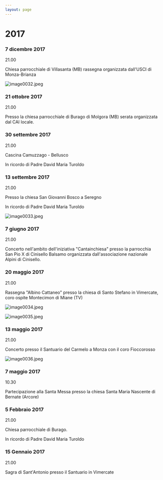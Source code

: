 ```yaml
---
layout: page
---
```


# 2017

### 7 dicembre 2017

21.00

Chiesa parrocchiale di Villasanta (MB) rassegna organizzata dall'USCI di Monza-Brianza

![image0032.jpeg](2017/image0032.jpeg)

### 21 ottobre 2017

21.00

Presso la chiesa parrocchiale di Burago di Molgora (MB) serata organizzata dal CAI locale.

### 30 settembre 2017

21.00

Cascina Camuzzago - Bellusco

In ricordo di Padre David Maria Turoldo

### 13 settembre 2017

21.00

Presso la chiesa San Giovanni Bosco a Seregno

In ricordo di Padre David Maria Turoldo

![image0033.jpeg](2017/image0033.jpeg)

### 7 giugno 2017

21.00

Concerto nell'ambito dell'iniziativa "Cantainchiesa" presso la parrocchia San Pio X di Cinisello Balsamo organizzata dall'associazione nazionale Alpini di Cinisello.

### 20 maggio 2017

21.00

Rassegna "Albino Cattaneo" presso la chiesa di Santo Stefano in Vimercate, coro ospite Montecimon di Miane (TV)

![image0034.jpeg](2017/image0034.jpeg)

![image0035.jpeg](2017/image0035.jpeg)

### 13 maggio 2017

21.00

Concerto presso il Santuario del Carmelo a Monza con il coro Fioccorosso

![image0036.jpeg](2017/image0036.jpeg)

### 7 maggio 2017

10.30

Partecipazione alla Santa Messa presso la chiesa Santa Maria Nascente di Bernate (Arcore)

### 5 Febbraio 2017

21.00

Chiesa parrocchiale di Burago.

In ricordo di Padre David Maria Turoldo

### 15 Gennaio 2017

21.00

Sagra di Sant'Antonio presso il Santuario in Vimercate
